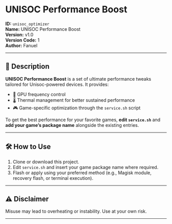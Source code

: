 # UNISOC Performance Boost

**ID:** `unisoc_optimizer`  
**Name:** UNISOC Performance Boost  
**Version:** v1.0  
**Version Code:** 1  
**Author:** Fanuel  

---

## 🚀 Description

**UNISOC Performance Boost** is a set of ultimate performance tweaks tailored for Unisoc-powered devices. It provides:

- 🔧 GPU frequency control  
- 🌡️ Thermal management for better sustained performance  
- 🎮 Game-specific optimization through the `service.sh` script

To get the best performance for your favorite games, **edit `service.sh`** and **add your game’s package name** alongside the existing entries.

---

## 🛠️ How to Use

1. Clone or download this project.
2. Edit `service.sh` and insert your game package name where required.
3. Flash or apply using your preferred method (e.g., Magisk module, recovery flash, or terminal execution).

---

## ⚠️ Disclaimer

Misuse may lead to overheating or instability. Use at your own risk.

---
